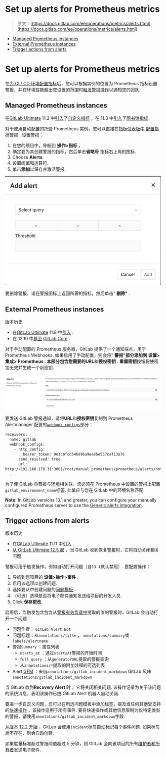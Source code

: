 # Set up alerts for Prometheus metrics

> 原文：[https://docs.gitlab.com/ee/operations/metrics/alerts.html](https://docs.gitlab.com/ee/operations/metrics/alerts.html)

*   [Managed Prometheus instances](#managed-prometheus-instances)
*   [External Prometheus instances](#external-prometheus-instances)
*   [Trigger actions from alerts](#trigger-actions-from-alerts-ultimate)

# Set up alerts for Prometheus metrics[](#set-up-alerts-for-prometheus-metrics "Permalink")

在[为 CI / CD 环境配置指标](index.html)后，您可以根据实例的位置为 Prometheus 指标设置警报，并在环境性能超出您设置的范围时[触发警报操作](#trigger-actions-from-alerts-ultimate)以通知您的团队.

## Managed Prometheus instances[](#managed-prometheus-instances "Permalink")

在[GitLab Ultimate](https://about.gitlab.com/pricing/) 11.2 中[引入](https://gitlab.com/gitlab-org/gitlab/-/merge_requests/6590)了[自定义指标](index.html#adding-custom-metrics) ，在 11.3 中[引入](https://gitlab.com/gitlab-org/gitlab/-/merge_requests/6590)了[图书馆指标](../../user/project/integrations/prometheus_library/metrics.html) .

对于使用自动配置的托管 Prometheus 实例，您可以直接在[指标仪表板中](index.html) [配置指标警报](index.html#adding-custom-metrics) . 设置警报：

1.  在您的项目中，导航到 **操作>指标** ，
2.  确定要为其创建警报的指标，然后单击**省略号** 指标右上角的图标.
3.  Choose **Alerts**.
4.  设置阈值和运算符.
5.  单击**添加**以保存并激活警报.

[![Adding an alert](img/659964d0e0d080d80881d6eb74aaaf7e.png)](../../user/project/integrations/img/prometheus_alert.png)

要删除警报，请在警报图标上返回所需的指标，然后单击" **删除"** .

## External Prometheus instances[](#external-prometheus-instances "Permalink")

版本历史

*   在[GitLab Ultimate](https://about.gitlab.com/pricing/) 11.8 中[引入](https://gitlab.com/gitlab-org/gitlab/-/issues/9258) .
*   在 12.10 中[移至](https://gitlab.com/gitlab-org/gitlab/-/issues/42640) [GitLab Core](https://about.gitlab.com/pricing/) .

对于手动配置的 Prometheus 服务器，GitLab 提供了一个通知端点，用于 Prometheus Webhooks. 如果启用了手动配置，则会将" **警报"**部分添加到 **设置>集成> Prometheus** . 本部分包含您需要的**URL**和**授权密钥** . **重置密钥**按钮将使密钥无效并生成一个新密钥.

[![Prometheus service configuration of Alerts](img/510cd4b11aa5f23be76d594a9ad782d6.png)](../../user/project/integrations/img/prometheus_service_alerts.png)

要发送 GitLab 警报通知，请将**URL**和**授权密钥**复制到 Prometheus Alertmanager 配置的[`webhook_configs`](https://s0prometheus0io.icopy.site/docs/alerting/latest/configuration/)部分：

```
receivers:
  name: gitlab
  webhook_configs:
    - http_config:
        bearer_token: 9e1cbfcd546896a9ea8be557caf13a76
      send_resolved: true
      url: http://192.168.178.31:3001/root/manual_prometheus/prometheus/alerts/notify.json
  ... 
```

为了使 GitLab 将警报与[环境](../../ci/environments/index.html)相关联，您必须在 Prometheus 中设置的警报上配置`gitlab_environment_name`标签. 此值应与您在 GitLab 中的环境名称匹配.

**Note:** In GitLab versions 13.1 and greater, you can configure your manually configured Prometheus server to use the [Generic alerts integration](../../user/project/integrations/generic_alerts.html).

## Trigger actions from alerts[](#trigger-actions-from-alerts-ultimate "Permalink")

版本历史

*   在[GitLab Ultimate](https://about.gitlab.com/pricing/) 11.11 中[引入](https://gitlab.com/gitlab-org/gitlab/-/issues/4925) .
*   [从 GitLab Ultimate 12.5 起](https://gitlab.com/gitlab-org/gitlab/-/issues/13401) ，当 GitLab 收到恢复警报时，它将自动关闭相关问题.

警报可用于触发操作，例如自动打开问题（自`13.1`默认禁用）. 要配置操作：

1.  导航到您项目的 **设置>操作>事件** .
2.  启用该选项以创建问题.
3.  选择要从中创建问题的[问题模板](../../user/project/description_templates.html) .
4.  （可选）选择是否将电子邮件通知发送给项目的开发人员.
5.  Click **保存更改**.

启用后，当触发包含包含从[警报有效负载中](https://s0prometheus0io.icopy.site/docs/alerting/latest/configuration/)提取的值的警报时，GitLab 会自动打开一个问题：

*   问题作者： `GitLab Alert Bot`
*   问题标题：从`annotations/title` ， `annotations/summary`或`labels/alertname`
*   警报`Summary` ：属性列表
    *   `starts_at` ：通过`startsAt`警报的开始时间
    *   `full_query` ：从`generatorURL`提取的警报查询
    *   从`annotations/*`提取的附加注释的可选列表
*   Alert [GFM](../../user/markdown.html) ：来自`annotations/gitlab_incident_markdown` GitLab 风味`annotations/gitlab_incident_markdown`

当 GitLab 收到**Recovery Alert 时** ，它将关闭相关问题. 该操作记录为关于该问题的系统消息，表明该操作已由 GitLab Alert 机器人自动关闭.

要进一步自定义问题，您可以在所选问题模板中添加标签，提及或任何其他受支持的[快速操作](../../user/project/quick_actions.html) ，该操作适用于所有事件. 要将快速操作或其他信息限制为仅特定类型的警报，请使用`annotations/gitlab_incident_markdown`字段.

从[版本 12.2 开始](https://gitlab.com/gitlab-org/gitlab-foss/-/issues/63373) ，GitLab 会使用`incident`标签自动标记每个事件问题. 如果标签尚不存在，则会自动创建.

如果度量标准超过警报阈值超过 5 分钟，则 GitLab 会向该项目的所有[维护者和所有者](../../user/permissions.html#project-members-permissions)发送电子邮件.